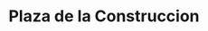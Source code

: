---
title: "Plaza de la Construccion"
url: /merida/plaza-de-la-construccion/
shop: Einkaufszentrum
---